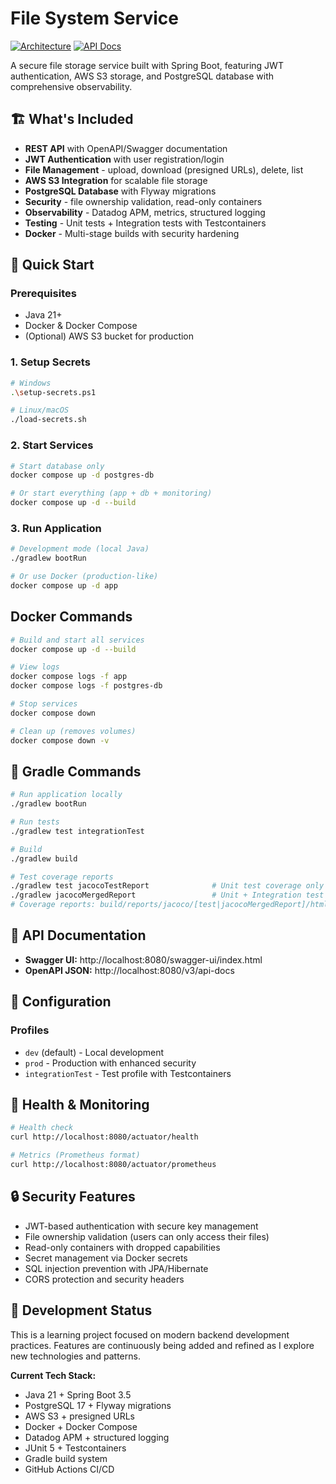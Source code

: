 # File System Service

[![Architecture](https://img.shields.io/badge/docs-architecture-blue)](architecture.md)
[![API Docs](https://img.shields.io/badge/docs-API%20Docs-blue)](docs/api.md)

A secure file storage service built with Spring Boot, featuring JWT authentication, AWS S3 storage, and PostgreSQL database with comprehensive observability.

## 🏗️ What's Included

- **REST API** with OpenAPI/Swagger documentation
- **JWT Authentication** with user registration/login
- **File Management** - upload, download (presigned URLs), delete, list
- **AWS S3 Integration** for scalable file storage
- **PostgreSQL Database** with Flyway migrations
- **Security** - file ownership validation, read-only containers
- **Observability** - Datadog APM, metrics, structured logging
- **Testing** - Unit tests + Integration tests with Testcontainers
- **Docker** - Multi-stage builds with security hardening

## 🚀 Quick Start

### Prerequisites
- Java 21+
- Docker & Docker Compose
- (Optional) AWS S3 bucket for production

### 1. Setup Secrets
```bash
# Windows
.\setup-secrets.ps1

# Linux/macOS  
./load-secrets.sh
```

### 2. Start Services
```bash
# Start database only
docker compose up -d postgres-db

# Or start everything (app + db + monitoring)
docker compose up -d --build
```

### 3. Run Application
```bash
# Development mode (local Java)
./gradlew bootRun

# Or use Docker (production-like)
docker compose up -d app
```

##  Docker Commands

```bash
# Build and start all services
docker compose up -d --build

# View logs
docker compose logs -f app
docker compose logs -f postgres-db

# Stop services
docker compose down

# Clean up (removes volumes)
docker compose down -v
```

## 🔨 Gradle Commands

```bash
# Run application locally
./gradlew bootRun

# Run tests
./gradlew test integrationTest

# Build
./gradlew build

# Test coverage reports
./gradlew test jacocoTestReport              # Unit test coverage only
./gradlew jacocoMergedReport                 # Unit + Integration test coverage
# Coverage reports: build/reports/jacoco/[test|jacocoMergedReport]/html/index.html
```

## 📖 API Documentation

- **Swagger UI:** http://localhost:8080/swagger-ui/index.html
- **OpenAPI JSON:** http://localhost:8080/v3/api-docs

## 🔧 Configuration

### Profiles
- `dev` (default) - Local development
- `prod` - Production with enhanced security
- `integrationTest` - Test profile with Testcontainers

## 🏥 Health & Monitoring

```bash
# Health check
curl http://localhost:8080/actuator/health

# Metrics (Prometheus format)
curl http://localhost:8080/actuator/prometheus
```

## 🔒 Security Features

- JWT-based authentication with secure key management
- File ownership validation (users can only access their files)
- Read-only containers with dropped capabilities
- Secret management via Docker secrets
- SQL injection prevention with JPA/Hibernate
- CORS protection and security headers

## 🚧 Development Status

This is a learning project focused on modern backend development practices. Features are continuously being added and refined as I explore new technologies and patterns.

**Current Tech Stack:**
- Java 21 + Spring Boot 3.5
- PostgreSQL 17 + Flyway migrations  
- AWS S3 + presigned URLs
- Docker + Docker Compose
- Datadog APM + structured logging
- JUnit 5 + Testcontainers
- Gradle build system
- GitHub Actions CI/CD
